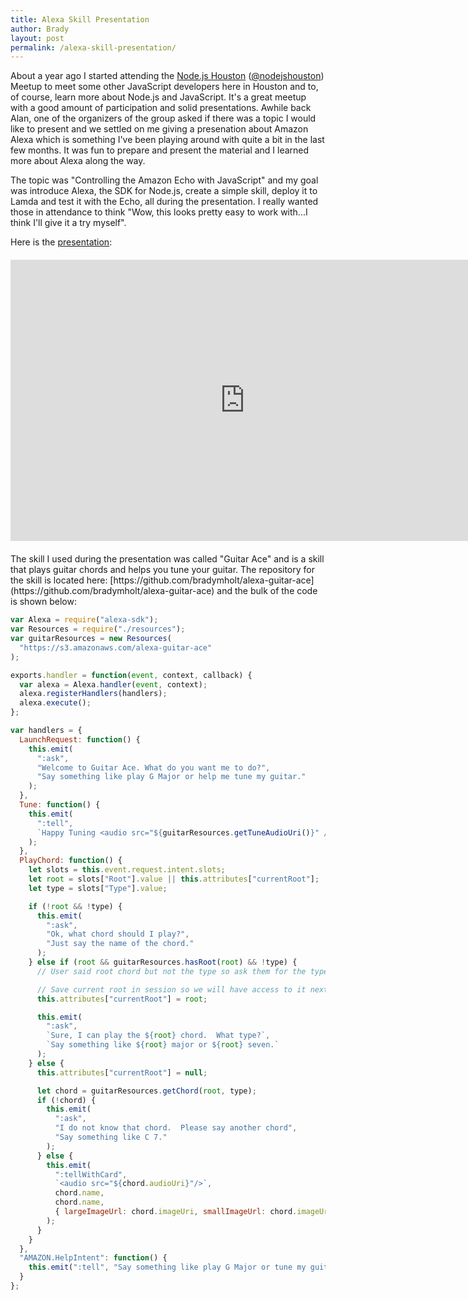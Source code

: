 ```yaml
---
title: Alexa Skill Presentation
author: Brady
layout: post
permalink: /alexa-skill-presentation/
---
```


About a year ago I started attending the [Node.js Houston](https://www.meetup.com/NodejsHouston/) ([@nodejshouston](https://twitter.com/nodejshouston)) Meetup to meet some other JavaScript developers here in Houston and to, of course, learn more about Node.js and JavaScript. It's a great meetup with a good amount of participation and solid presentations. Awhile back Alan, one of the organizers of the group asked if there was a topic I would like to present and we settled on me giving a presenation about Amazon Alexa which is something I've been playing around with quite a bit in the last few months. It was fun to prepare and present the material and I learned more about Alexa along the way.

The topic was "Controlling the Amazon Echo with JavaScript" and my goal was introduce Alexa, the SDK for Node.js, create a simple skill, deploy it to Lamda and test it with the Echo, all during the presentation. I really wanted those in attendance to think "Wow, this looks pretty easy to work with...I think I'll give it a try myself".

Here is the [presentation](https://docs.google.com/presentation/d/1ICOJPCjiYj8cF1lPOZHCuHUz8TwKD915yghO2yA0PAw/edit?usp=sharing):

<div style="margin: 20px 0 20px 0;">
    <iframe src="https://docs.google.com/presentation/d/1ICOJPCjiYj8cF1lPOZHCuHUz8TwKD915yghO2yA0PAw/embed?start=false&loop=false&delayms=3000" frameborder="0" width="750" height="450" allowfullscreen="true" mozallowfullscreen="true" webkitallowfullscreen="true"></iframe>
</div>
The skill I used during the presentation was called "Guitar Ace" and is a skill that plays guitar chords and helps you tune your guitar.  The repository for the skill is located here: [https://github.com/bradymholt/alexa-guitar-ace](https://github.com/bradymholt/alexa-guitar-ace) and the bulk of the code is shown below:

```js
var Alexa = require("alexa-sdk");
var Resources = require("./resources");
var guitarResources = new Resources(
  "https://s3.amazonaws.com/alexa-guitar-ace"
);

exports.handler = function(event, context, callback) {
  var alexa = Alexa.handler(event, context);
  alexa.registerHandlers(handlers);
  alexa.execute();
};

var handlers = {
  LaunchRequest: function() {
    this.emit(
      ":ask",
      "Welcome to Guitar Ace. What do you want me to do?",
      "Say something like play G Major or help me tune my guitar."
    );
  },
  Tune: function() {
    this.emit(
      ":tell",
      `Happy Tuning <audio src="${guitarResources.getTuneAudioUri()}" />`
    );
  },
  PlayChord: function() {
    let slots = this.event.request.intent.slots;
    let root = slots["Root"].value || this.attributes["currentRoot"];
    let type = slots["Type"].value;

    if (!root && !type) {
      this.emit(
        ":ask",
        "Ok, what chord should I play?",
        "Just say the name of the chord."
      );
    } else if (root && guitarResources.hasRoot(root) && !type) {
      // User said root chord but not the type so ask them for the type

      // Save current root in session so we will have access to it next time
      this.attributes["currentRoot"] = root;

      this.emit(
        ":ask",
        `Sure, I can play the ${root} chord.  What type?`,
        `Say something like ${root} major or ${root} seven.`
      );
    } else {
      this.attributes["currentRoot"] = null;

      let chord = guitarResources.getChord(root, type);
      if (!chord) {
        this.emit(
          ":ask",
          "I do not know that chord.  Please say another chord",
          "Say something like C 7."
        );
      } else {
        this.emit(
          ":tellWithCard",
          `<audio src="${chord.audioUri}"/>`,
          chord.name,
          chord.name,
          { largeImageUrl: chord.imageUri, smallImageUrl: chord.imageUri }
        );
      }
    }
  },
  "AMAZON.HelpIntent": function() {
    this.emit(":tell", "Say something like play G Major or tune my guitar.");
  }
};
```
